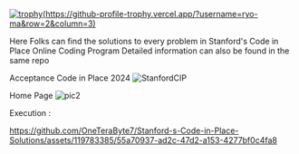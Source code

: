 [![trophy](https://github-profile-trophy.vercel.app/?username=ryo-ma&theme=onedark)(https://github-profile-trophy.vercel.app/?username=ryo-ma&row=2&column=3)](https://github.com/ryo-ma/github-profile-trophy)


Here Folks can find the solutions to every problem in Stanford's Code in Place Online Coding Program
Detailed information can also be found in the same repo

Acceptance Code in Place 2024 
![StanfordCIP](https://github.com/OneTeraByte7/Stanford-s-Code-in-Place-Solutions/assets/119783385/59a8138b-7674-4cf1-80d9-8301363b661b)

Home Page
![pic2](https://github.com/OneTeraByte7/Stanford-s-Code-in-Place-Solutions/assets/119783385/53e45d98-1f7b-4132-a7ae-2bf70b0b662e)

Execution :

https://github.com/OneTeraByte7/Stanford-s-Code-in-Place-Solutions/assets/119783385/55a70937-ad2c-47d2-a153-4277bf0c4fa8


